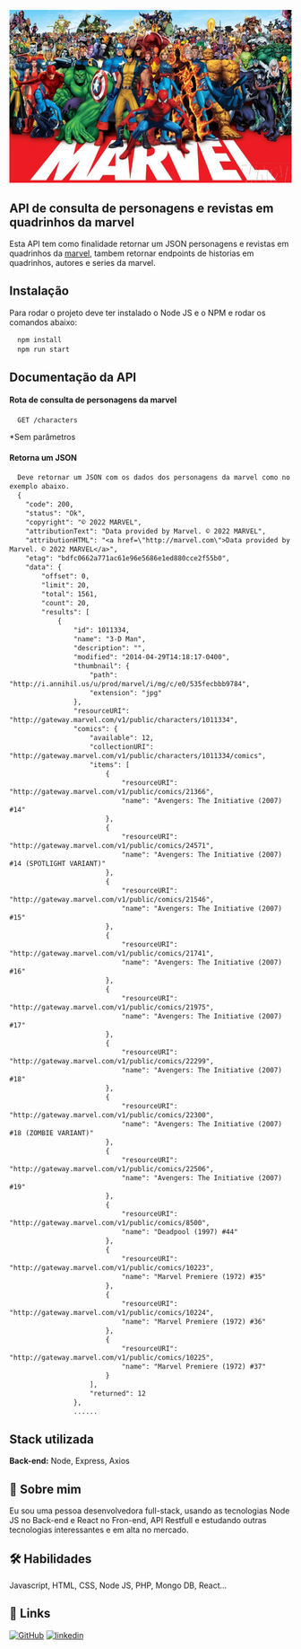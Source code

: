 ![img](./src/assets/marvel.jpg)
## API de consulta de personagens e revistas em quadrinhos da marvel

Esta API tem como finalidade retornar um JSON personagens e revistas em quadrinhos da [marvel](https://developer.marvel.com/), tambem retornar endpoints de historias em quadrinhos, autores e series da marvel. 

## Instalação

Para rodar o projeto deve ter instalado o Node JS e o NPM e rodar os comandos abaixo:

```bash
  npm install 
  npm run start
```

## Documentação da API

#### Rota de consulta de personagens da marvel

```
  GET /characters
```
*Sem parâmetros
#### Retorna um JSON

```
  Deve retornar um JSON com os dados dos personagens da marvel como no exemplo abaixo.
  {
    "code": 200,
    "status": "Ok",
    "copyright": "© 2022 MARVEL",
    "attributionText": "Data provided by Marvel. © 2022 MARVEL",
    "attributionHTML": "<a href=\"http://marvel.com\">Data provided by Marvel. © 2022 MARVEL</a>",
    "etag": "bdfc0662a771ac61e96e5686e1ed880cce2f55b0",
    "data": {
        "offset": 0,
        "limit": 20,
        "total": 1561,
        "count": 20,
        "results": [
            {
                "id": 1011334,
                "name": "3-D Man",
                "description": "",
                "modified": "2014-04-29T14:18:17-0400",
                "thumbnail": {
                    "path": "http://i.annihil.us/u/prod/marvel/i/mg/c/e0/535fecbbb9784",
                    "extension": "jpg"
                },
                "resourceURI": "http://gateway.marvel.com/v1/public/characters/1011334",
                "comics": {
                    "available": 12,
                    "collectionURI": "http://gateway.marvel.com/v1/public/characters/1011334/comics",
                    "items": [
                        {
                            "resourceURI": "http://gateway.marvel.com/v1/public/comics/21366",
                            "name": "Avengers: The Initiative (2007) #14"
                        },
                        {
                            "resourceURI": "http://gateway.marvel.com/v1/public/comics/24571",
                            "name": "Avengers: The Initiative (2007) #14 (SPOTLIGHT VARIANT)"
                        },
                        {
                            "resourceURI": "http://gateway.marvel.com/v1/public/comics/21546",
                            "name": "Avengers: The Initiative (2007) #15"
                        },
                        {
                            "resourceURI": "http://gateway.marvel.com/v1/public/comics/21741",
                            "name": "Avengers: The Initiative (2007) #16"
                        },
                        {
                            "resourceURI": "http://gateway.marvel.com/v1/public/comics/21975",
                            "name": "Avengers: The Initiative (2007) #17"
                        },
                        {
                            "resourceURI": "http://gateway.marvel.com/v1/public/comics/22299",
                            "name": "Avengers: The Initiative (2007) #18"
                        },
                        {
                            "resourceURI": "http://gateway.marvel.com/v1/public/comics/22300",
                            "name": "Avengers: The Initiative (2007) #18 (ZOMBIE VARIANT)"
                        },
                        {
                            "resourceURI": "http://gateway.marvel.com/v1/public/comics/22506",
                            "name": "Avengers: The Initiative (2007) #19"
                        },
                        {
                            "resourceURI": "http://gateway.marvel.com/v1/public/comics/8500",
                            "name": "Deadpool (1997) #44"
                        },
                        {
                            "resourceURI": "http://gateway.marvel.com/v1/public/comics/10223",
                            "name": "Marvel Premiere (1972) #35"
                        },
                        {
                            "resourceURI": "http://gateway.marvel.com/v1/public/comics/10224",
                            "name": "Marvel Premiere (1972) #36"
                        },
                        {
                            "resourceURI": "http://gateway.marvel.com/v1/public/comics/10225",
                            "name": "Marvel Premiere (1972) #37"
                        }
                    ],
                    "returned": 12
                },
                ......
````

## Stack utilizada

**Back-end:** Node, Express, Axios

## 🚀 Sobre mim
Eu sou uma pessoa desenvolvedora full-stack, usando as tecnologias Node JS no Back-end e React no Fron-end, API Restfull e estudando outras tecnologias interessantes e em alta no mercado.

## 🛠 Habilidades
Javascript, HTML, CSS, Node JS, PHP, Mongo DB, React...

## 🔗 Links
[![GitHub](https://img.shields.io/badge/github-000?style=for-the-badge&logo=ko-fi&logoColor=white)](https://github.com/Diones25)
[![linkedin](https://img.shields.io/badge/linkedin-0A66C2?style=for-the-badge&logo=linkedin&logoColor=white)](https://www.linkedin.com/in/diones-pereira-alves-31bb3969/)